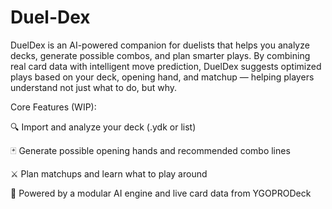 # Duel-Dex
DuelDex is an AI-powered companion for duelists that helps you analyze decks, generate possible combos, and plan smarter plays. By combining real card data with intelligent move prediction, DuelDex suggests optimized plays based on your deck, opening hand, and matchup — helping players understand not just what to do, but why.

Core Features (WIP):

🔍 Import and analyze your deck (.ydk or list)

🃏 Generate possible opening hands and recommended combo lines

⚔️ Plan matchups and learn what to play around

🤖 Powered by a modular AI engine and live card data from YGOPRODeck
